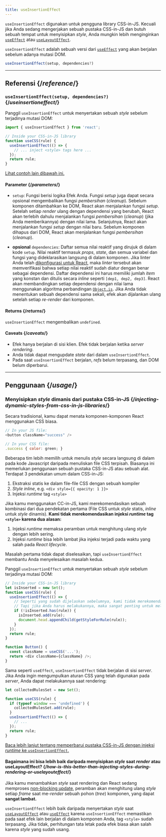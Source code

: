 ```yaml
---
title: useInsertionEffect
---
```


<Pitfall>

`useInsertionEffect` digunakan untuk pengguna library CSS-in-JS. Kecuali jika Anda sedang mengerjakan sebuah pustaka CSS-in-JS dan butuh sebuah tempat untuk menyisipkan *style*, Anda mungkin lebih menginginkan [`useEffect`](/reference/react/useEffect) atau [`useLayoutEffect`](/reference/react/useLayoutEffect).

</Pitfall>

<Intro>

`useInsertionEffect` adalah sebuah versi dari [`useEffect`](/reference/react/useEffect) yang akan berjalan sebelum adanya mutasi DOM.

```js
useInsertionEffect(setup, dependencies?)
```

</Intro>

<InlineToc />

---

## Referensi {/*reference*/}

### `useInsertionEffect(setup, dependencies?)` {/*useinsertioneffect*/}

Panggil `useInsertionEffect` untuk menyertakan sebuah *style* sebelum terjadinya mutasi DOM:

```js
import { useInsertionEffect } from 'react';

// Inside your CSS-in-JS library
function useCSS(rule) {
  useInsertionEffect(() => {
    // ... inject <style> tags here ...
  });
  return rule;
}
```

[Lihat contoh lain dibawah ini.](#usage)

#### Parameter {/*parameters*/}

* `setup`: Fungsi berisi logika Efek Anda. Fungsi *setup* juga dapat secara opsional mengembalikan fungsi *pembersihan* (*cleanup*). Sebelum komponen ditambahkan ke DOM, React akan menjalankan fungsi *setup*. Setelah setiap *render* ulang dengan dependensi yang berubah, React akan terlebih dahulu menjalankan fungsi *pembersihan* (*cleanup*) (jika Anda memberikannya) dengan nilai lama. Selanjutnya, React akan menjalankan fungsi *setup* dengan nilai baru. Sebelum komponen dihapus dari DOM, React akan menjalankan fungsi *pembersihan* (*cleanup*).
 
* **opsional** `dependencies`: Daftar semua nilai reaktif yang dirujuk di dalam kode `setup`. Nilai reaktif termasuk *props*, *state*, dan semua variabel dan fungsi yang dideklarasikan langsung di dalam komponen. Jika linter Anda telah [dikonfigurasi untuk React](/learn/editor-setup#linting), maka *linter* tersebut akan memverifikasi bahwa setiap nilai reaktif sudah diatur dengan benar sebagai dependensi. Daftar dependensi ini harus memiliki jumlah *item* yang konstan dan ditulis secara *inline* seperti `[dep1, dep2, dep3]`. React akan membandingkan setiap dependensi dengan nilai lama menggunakan algoritma perbandingan [`Object.is`](https://developer.mozilla.org/en-US/docs/Web/JavaScript/Reference/Global_Objects/Object/is). Jika Anda tidak menentukan sebuah dependensi sama sekali, efek akan dijalankan ulang setelah setiap *re-render* dari komponen.

#### Returns {/*returns*/}

`useInsertionEffect` mengembalikan `undefined`.

#### Caveats {/*caveats*/}

* Efek hanya berjalan di sisi klien. Efek tidak berjalan ketika *server rendering*.
* Anda tidak dapat mengupdate *state* dari dalam `useInsertionEffect`.
* Pada saat `useInsertionEffect` berjalan, *refs* belum  terpasang, dan DOM belum diperbarui.

---

## Penggunaan {/*usage*/}

### Menyisipkan *style* dimanis dari pustaka CSS-in-JS {/*injecting-dynamic-styles-from-css-in-js-libraries*/}

Secara tradisional, kamu dapat menata komponen-komponen React menggunakan CSS biasa.

```js
// In your JS file:
<button className="success" />

// In your CSS file:
.success { color: green; }
```

Beberapa tim lebih memilih untuk menulis *style* secara langsung di dalam pada kode Javascript daripada menuliskan file CSS terpisah. Biasanya ini memerlukan penggunaan sebuah pustaka CSS-in-JS atau sebuah alat. Terdapat 3 pendekatan umum dalam CSS-in-JS:

1. Ekstraksi statis ke dalam file-file CSS dengan sebuah kompiler
2. *Style* *inline*, e.g. `<div style={{ opacity: 1 }}>`
3. Injeksi *runtime* tag `<style>`

Jika kamu menggunakan CC-in-JS, kami merekomendasikan sebuah kombinasi dari dua pendekatan pertama (File CSS untuk *style* statis, *inline* untuk *style* dinamis). **Kami tidak merekomendasikan injeksi *runtime* tag `<style>` karena dua alasan:**

1. Injeksi *runtime* memaksa peramban untuk menghitung ulang *style* dengan lebih sering.
2. Injeksi *runtime* bisa lebih lambat jika injeksi terjadi pada waktu yang salah pada *React lifecycle*.

Masalah pertama tidak dapat diselesaikan, tapi `useInsertionEffect` membantu Anda menyelesaikan masalah kedua.

Panggil `useInsertionEffect` untuk menyertakan sebuah *style* sebelum terjadinya mutasi DOM:

```js {4-11}
// Inside your CSS-in-JS library
let isInserted = new Set();
function useCSS(rule) {
  useInsertionEffect(() => {
    // Seperti yang sudah dijelaskan sebelumnya, kami tidak merekomendasikan injeksi *runtime* dari tag <style>.
    // Tapi jika Anda harus melakukannya, maka sangat penting untuk melakukannya di dalam useInsertionEffect.
    if (!isInserted.has(rule)) {
      isInserted.add(rule);
      document.head.appendChild(getStyleForRule(rule));
    }
  });
  return rule;
}

function Button() {
  const className = useCSS('...');
  return <div className={className} />;
}
```

Sama seperti `useEffect`, `useInsertionEffect` tidak berjalan di sisi *server*. Jika Anda ingin mengumpulkan aturan CSS yang telah digunakan pada *server*, Anda dapat melakukannya saat rendering:

```js {1,4-6}
let collectedRulesSet = new Set();

function useCSS(rule) {
  if (typeof window === 'undefined') {
    collectedRulesSet.add(rule);
  }
  useInsertionEffect(() => {
    // ...
  });
  return rule;
}
```

[Baca lebih lanjut tentang memperbarui pustaka CSS-in-JS dengan injeksi *runtime* ke `useInsertionEffect`.](https://github.com/reactwg/react-18/discussions/110)

<DeepDive>

#### Bagaimana ini bisa lebih baik daripada menyisipkan *style* saat *render* atau useLayoutEffect? {/*how-is-this-better-than-injecting-styles-during-rendering-or-uselayouteffect*/}

Jika kamu menambahkan *style* saat rendering dan React sedang memproses [non-blocking update,](/reference/react/useTransition#marking-a-state-update-as-a-non-blocking-transition) peramban akan menghitung ulang *style* setiap *frame* saat me-*render* sebuah pohon (*tree*) komponen, yang dapat **sangat lambat.**

`useInsertionEffect` lebih baik daripada menyertakan *style* saat [`useLayoutEffect`](/reference/react/useLayoutEffect) atau [`useEffect`](/reference/react/useEffect) karena `useInsertionEffect` memastikan pada saat efek lain berjalan di dalam komponen Anda, tag `<style>` sudah terpasang. Jika tidak, perhitungan tata letak pada efek biasa akan salah karena *style* yang sudah usang.

</DeepDive>

